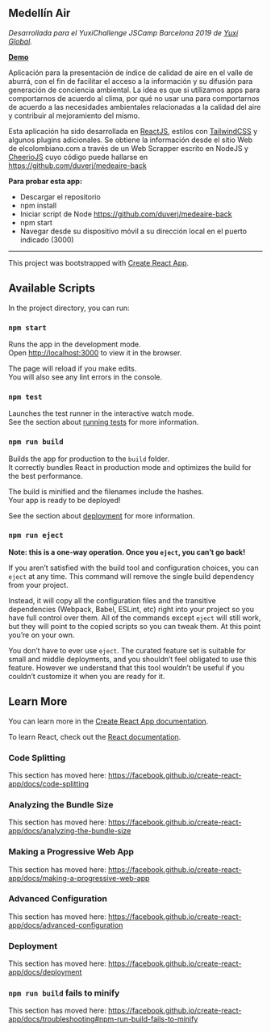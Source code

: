 ## Medellín Air

*Desarrollada para el YuxiChallenge JSCamp Barcelona 2019 de [Yuxi Global](https://www.yuxiglobal.com/).*

**[Demo](https://medeaire.xyz)**


Aplicación para la presentación de índice de calidad de aire en el valle de aburrá, con el fin de facilitar el acceso a la información y su difusión para generación de conciencia ambiental. La idea es que si utilizamos apps para comportarnos de acuerdo al clima, por qué no usar una para comportarnos de acuerdo a las necesidades ambientales relacionadas a la calidad del aire y contribuir al mejoramiento del mismo.

Esta aplicación ha sido desarrollada en [ReactJS](https://reactjs.org/), estilos con [TailwindCSS](https://tailwindcss.com/) y algunos plugins adicionales. Se obtiene la información desde el sitio Web de elcolombiano.com a través de un Web Scrapper escrito en NodeJS y [CheerioJS](https://cheerio.js.org/) cuyo código puede hallarse en https://github.com/duverj/medeaire-back 

**Para probar esta app:**
- Descargar el repositorio
- npm install
- Iniciar script de Node https://github.com/duverj/medeaire-back
- npm start
- Navegar desde su dispositivo móvil a su dirección local en el puerto indicado (3000)

-------------------

This project was bootstrapped with [Create React App](https://github.com/facebook/create-react-app).

## Available Scripts

In the project directory, you can run:

### `npm start`

Runs the app in the development mode.<br>
Open [http://localhost:3000](http://localhost:3000) to view it in the browser.

The page will reload if you make edits.<br>
You will also see any lint errors in the console.

### `npm test`

Launches the test runner in the interactive watch mode.<br>
See the section about [running tests](https://facebook.github.io/create-react-app/docs/running-tests) for more information.

### `npm run build`

Builds the app for production to the `build` folder.<br>
It correctly bundles React in production mode and optimizes the build for the best performance.

The build is minified and the filenames include the hashes.<br>
Your app is ready to be deployed!

See the section about [deployment](https://facebook.github.io/create-react-app/docs/deployment) for more information.

### `npm run eject`

**Note: this is a one-way operation. Once you `eject`, you can’t go back!**

If you aren’t satisfied with the build tool and configuration choices, you can `eject` at any time. This command will remove the single build dependency from your project.

Instead, it will copy all the configuration files and the transitive dependencies (Webpack, Babel, ESLint, etc) right into your project so you have full control over them. All of the commands except `eject` will still work, but they will point to the copied scripts so you can tweak them. At this point you’re on your own.

You don’t have to ever use `eject`. The curated feature set is suitable for small and middle deployments, and you shouldn’t feel obligated to use this feature. However we understand that this tool wouldn’t be useful if you couldn’t customize it when you are ready for it.

## Learn More

You can learn more in the [Create React App documentation](https://facebook.github.io/create-react-app/docs/getting-started).

To learn React, check out the [React documentation](https://reactjs.org/).

### Code Splitting

This section has moved here: https://facebook.github.io/create-react-app/docs/code-splitting

### Analyzing the Bundle Size

This section has moved here: https://facebook.github.io/create-react-app/docs/analyzing-the-bundle-size

### Making a Progressive Web App

This section has moved here: https://facebook.github.io/create-react-app/docs/making-a-progressive-web-app

### Advanced Configuration

This section has moved here: https://facebook.github.io/create-react-app/docs/advanced-configuration

### Deployment

This section has moved here: https://facebook.github.io/create-react-app/docs/deployment

### `npm run build` fails to minify

This section has moved here: https://facebook.github.io/create-react-app/docs/troubleshooting#npm-run-build-fails-to-minify
